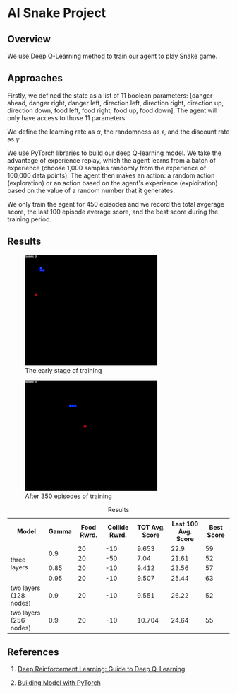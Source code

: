 # AI Snake Project

## Overview

We use Deep Q-Learning method to train our agent to play Snake game.

## Approaches

Firstly, we defined the state as a list of 11 boolean parameters: [danger ahead, danger right, danger left, direction left, direction right, direction up, direction down, food left, food right, food up, food down]. The agent will only have access to those 11 parameters.

We define the learning rate as $\alpha$, the randomness as $\epsilon$, and the discount rate as $\gamma$.

We use PyTorch libraries to build our deep Q-learning model.
We take the advantage of experience replay, which the agent learns from a batch of experience (choose 1,000 samples randomly from the experience of 100,000 data points). The agent then makes an action: a random action (exploration) or an action based on the agent's experience (exploitation) based on the value of a random number that it generates.

We only train the agent for 450 episodes and we record the total avgerage score, the last 100 episode average score, and the best score during the training period.

## Results

<figure>
  <img src="https://github.com/neilchen1998/ai-snake/blob/main/gifs/training-early-stage.gif" alt="my alt text" width="300" height="250"/>
  <figcaption align="bottom">The early stage of training</figcaption>
</figure>

<figure>
  <img src="https://github.com/neilchen1998/ai-snake/blob/main/gifs/training-late-stage.gif" alt="my alt text" width="300" height="250"/>
  <figcaption align="bottom">After 350 episodes of training</figcaption>
</figure>

<table>
<caption align="center">Results</caption>
<tr>
    <th>Model</th>
    <th>Gamma</th>
    <th>Food Rwrd.</th>
    <th>Collide Rwrd.</th>
    <th>TOT Avg. Score</th>
    <th>Last 100 Avg. Score</th>
    <th>Best Score</th>
</tr>
<tr>
  <td rowspan="4">three layers</td>
  <td rowspan="2">0.9</td>
  <td>20</td>
  <td>-10</td>
  <td>9.653</td>
  <td>22.9</td>
  <td>59</td>
</tr>
<tr>
  <td>20</td>
  <td>-50</td>
  <td>7.04</td>
  <td>21.61</td>
  <td>52</td>
</tr>
<tr>
  <td>0.85</td>
  <td>20</td>
  <td>-10</td>
  <td>9.412</td>
  <td>23.56</td>
  <td>57</td>
</tr>
<tr>
  <td>0.95</td>
  <td>20</td>
  <td>-10</td>
  <td>9.507</td>
  <td>25.44</td>
  <td>63</td>
</tr>
<tr>
  <td>two layers (128 nodes)</td>
  <td>0.9</td>
  <td>20</td>
  <td>-10</td>
  <td>9.551</td>
  <td>26.22</td>
  <td>52</td>
</tr>
<tr>
  <td>two layers (256 nodes)</td>
  <td>0.9</td>
  <td>20</td>
  <td>-10</td>
  <td>10.704</td>
  <td>24.64</td>
  <td>55</td>
 </tr>
</table>

## References

1. [Deep Reinforcement Learning: Guide to Deep Q-Learning](https://www.mlq.ai/deep-reinforcement-learning-q-learning/)

2. [Building Model with PyTorch](https://pytorch.org/tutorials/beginner/introyt/modelsyt_tutorial.html)